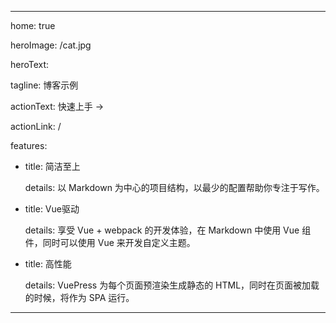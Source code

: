 ---

home: true 

heroImage: /cat.jpg 

heroText: 

tagline: 博客示例 

actionText: 快速上手 → 

actionLink: / 

features: 

- title: 简洁至上  

  details: 以 Markdown 为中心的项目结构，以最少的配置帮助你专注于写作。

- title: Vue驱动  

  details: 享受 Vue + webpack 的开发体验，在 Markdown 中使用 Vue 组件，同时可以使用 Vue 来开发自定义主题。 

- title: 高性能  

  details: VuePress 为每个页面预渲染生成静态的 HTML，同时在页面被加载的时候，将作为 SPA 运行。 

---